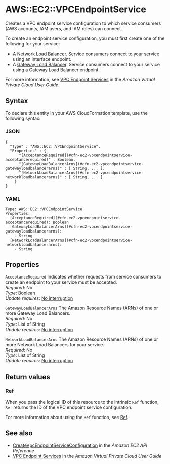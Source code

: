 # AWS::EC2::VPCEndpointService<a name="aws-resource-ec2-vpcendpointservice"></a>

Creates a VPC endpoint service configuration to which service consumers \(AWS accounts, IAM users, and IAM roles\) can connect\.

To create an endpoint service configuration, you must first create one of the following for your service:
+ A [Network Load Balancer](https://docs.aws.amazon.com/elasticloadbalancing/latest/network/introduction.html)\. Service consumers connect to your service using an interface endpoint\.
+ A [Gateway Load Balancer](https://docs.aws.amazon.com/elasticloadbalancing/latest/gateway/introduction.html)\. Service consumers connect to your service using a Gateway Load Balancer endpoint\.

For more information, see [VPC Endpoint Services](https://docs.aws.amazon.com/vpc/latest/userguide/endpoint-service.html) in the *Amazon Virtual Private Cloud User Guide*\. 

## Syntax<a name="aws-resource-ec2-vpcendpointservice-syntax"></a>

To declare this entity in your AWS CloudFormation template, use the following syntax:

### JSON<a name="aws-resource-ec2-vpcendpointservice-syntax.json"></a>

```
{
  "Type" : "AWS::EC2::VPCEndpointService",
  "Properties" : {
      "[AcceptanceRequired](#cfn-ec2-vpcendpointservice-acceptancerequired)" : Boolean,
      "[GatewayLoadBalancerArns](#cfn-ec2-vpcendpointservice-gatewayloadbalancerarns)" : [ String, ... ],
      "[NetworkLoadBalancerArns](#cfn-ec2-vpcendpointservice-networkloadbalancerarns)" : [ String, ... ]
    }
}
```

### YAML<a name="aws-resource-ec2-vpcendpointservice-syntax.yaml"></a>

```
Type: AWS::EC2::VPCEndpointService
Properties: 
  [AcceptanceRequired](#cfn-ec2-vpcendpointservice-acceptancerequired): Boolean
  [GatewayLoadBalancerArns](#cfn-ec2-vpcendpointservice-gatewayloadbalancerarns): 
    - String
  [NetworkLoadBalancerArns](#cfn-ec2-vpcendpointservice-networkloadbalancerarns): 
    - String
```

## Properties<a name="aws-resource-ec2-vpcendpointservice-properties"></a>

`AcceptanceRequired`  <a name="cfn-ec2-vpcendpointservice-acceptancerequired"></a>
Indicates whether requests from service consumers to create an endpoint to your service must be accepted\.  
*Required*: No  
*Type*: Boolean  
*Update requires*: [No interruption](https://docs.aws.amazon.com/AWSCloudFormation/latest/UserGuide/using-cfn-updating-stacks-update-behaviors.html#update-no-interrupt)

`GatewayLoadBalancerArns`  <a name="cfn-ec2-vpcendpointservice-gatewayloadbalancerarns"></a>
The Amazon Resource Names \(ARNs\) of one or more Gateway Load Balancers\.  
*Required*: No  
*Type*: List of String  
*Update requires*: [No interruption](https://docs.aws.amazon.com/AWSCloudFormation/latest/UserGuide/using-cfn-updating-stacks-update-behaviors.html#update-no-interrupt)

`NetworkLoadBalancerArns`  <a name="cfn-ec2-vpcendpointservice-networkloadbalancerarns"></a>
The Amazon Resource Names \(ARNs\) of one or more Network Load Balancers for your service\.  
*Required*: No  
*Type*: List of String  
*Update requires*: [No interruption](https://docs.aws.amazon.com/AWSCloudFormation/latest/UserGuide/using-cfn-updating-stacks-update-behaviors.html#update-no-interrupt)

## Return values<a name="aws-resource-ec2-vpcendpointservice-return-values"></a>

### Ref<a name="aws-resource-ec2-vpcendpointservice-return-values-ref"></a>

When you pass the logical ID of this resource to the intrinsic `Ref` function, `Ref` returns the ID of the VPC endpoint service configuration\.

For more information about using the `Ref` function, see [Ref](https://docs.aws.amazon.com/AWSCloudFormation/latest/UserGuide/intrinsic-function-reference-ref.html)\.

## See also<a name="aws-resource-ec2-vpcendpointservice--seealso"></a>
+ [CreateVpcEndpointServiceConfiguration](https://docs.aws.amazon.com/AWSEC2/latest/APIReference/ApiReference-query-CreateVpcEndpointServiceConfiguration.html) in the *Amazon EC2 API Reference*
+ [VPC Endpoint Services](https://docs.aws.amazon.com/AmazonVPC/latest/UserGuide/endpoint-service.html) in the *Amazon Virtual Private Cloud User Guide*

